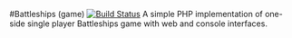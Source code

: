 #Battleships (game)
[![Build Status](https://travis-ci.org/wildalmighty/BattleShips.svg?branch=master)](https://travis-ci.org/wildalmighty/BattleShips)
A simple PHP implementation of one-side single player Battleships game with web and console interfaces.
